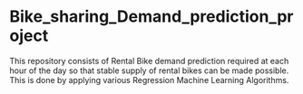 # Bike_sharing_Demand_prediction_project
This repository consists of Rental Bike demand prediction required at each hour of the day so that stable supply of rental bikes can be made possible. This is done by applying various Regression Machine Learning Algorithms.
